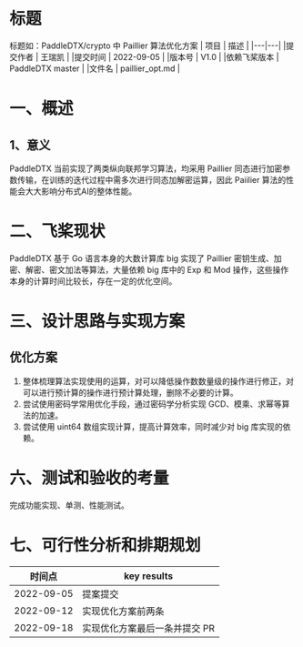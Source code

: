 # 标题

标题如：PaddleDTX/crypto 中 Paillier 算法优化方案
| 项目 | 描述 |
|---|---|
|提交作者 | 王瑞凯 |
|提交时间 | 2022-09-05 |
|版本号 | V1.0 |
|依赖飞桨版本 | PaddleDTX master |
|文件名 | paillier_opt.md |


# 一、概述

## 1、意义
PaddleDTX 当前实现了两类纵向联邦学习算法，均采用 Paillier 同态进行加密参数传输，在训练的迭代过程中需多次进行同态加解密运算，因此 Paiilier 算法的性能会大大影响分布式AI的整体性能。

# 二、飞桨现状
PaddleDTX 基于 Go 语言本身的大数计算库 big 实现了 Paillier 密钥生成、加密、解密、密文加法等算法，大量依赖 big 库中的 Exp 和 Mod 操作，这些操作本身的计算时间比较长，存在一定的优化空间。

# 三、设计思路与实现方案

## 优化方案

1. 整体梳理算法实现使用的运算，对可以降低操作数数量级的操作进行修正，对可以进行预计算的操作进行预计算处理，删除不必要的计算。
2. 尝试使用密码学常用优化手段，通过密码学分析实现 GCD、模乘、求幂等算法的加速。
3. 尝试使用 uint64 数组实现计算，提高计算效率，同时减少对 big 库实现的依赖。

# 六、测试和验收的考量
完成功能实现、单测、性能测试。

# 七、可行性分析和排期规划
| 时间点 | key results |
| --- | --- |
| 2022-09-05 | 提案提交 |
| 2022-09-12 | 实现优化方案前两条 |
| 2022-09-18 | 实现优化方案最后一条并提交 PR |
